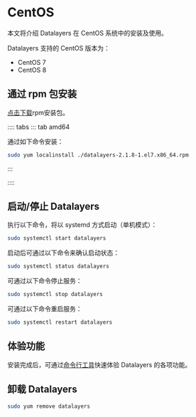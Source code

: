 # CentOS

本文将介绍 Datalayers 在 CentOS 系统中的安装及使用。

Datalayers 支持的 CentOS 版本为：
- CentOS 7
- CentOS 8

## 通过 rpm 包安装

<a href="https://docs.datalayers.cn/public/centos/datalayers-2.1.8-1.el7.x86_64.rpm" download="datalayers-2.1.8-1.el7.x86_64.rpm">点击下载</a>rpm安装包。

:::: tabs
::: tab amd64

通过如下命令安装：

``` bash
sudo yum localinstall ./datalayers-2.1.8-1.el7.x86_64.rpm
```

:::

::::

## 启动/停止 Datalayers

执行以下命令，将以 systemd 方式启动（单机模式）：
``` bash
sudo systemctl start datalayers
```

启动后可通过以下命令来确认启动状态：
``` bash
sudo systemctl status datalayers
```

可通过以下命令停止服务：
``` bash
sudo systemctl stop datalayers
```

可通过以下命令重启服务：
``` bash
sudo systemctl restart datalayers
```

## 体验功能

安装完成后，可通过[命令行工具](./command-line-tool.md)快速体验 Datalayers 的各项功能。

## 卸载 Datalayers

``` bash
sudo yum remove datalayers
```
